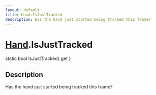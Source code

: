 ```yaml
---
layout: default
title: Hand.IsJustTracked
description: Has the hand just started being tracked this frame?
---
```

# [Hand]({{site.url}}/Pages/Reference/Hand.html).IsJustTracked

<div class='signature' markdown='1'>
static bool IsJustTracked{ get }
</div>

## Description
Has the hand just started being tracked this frame?

